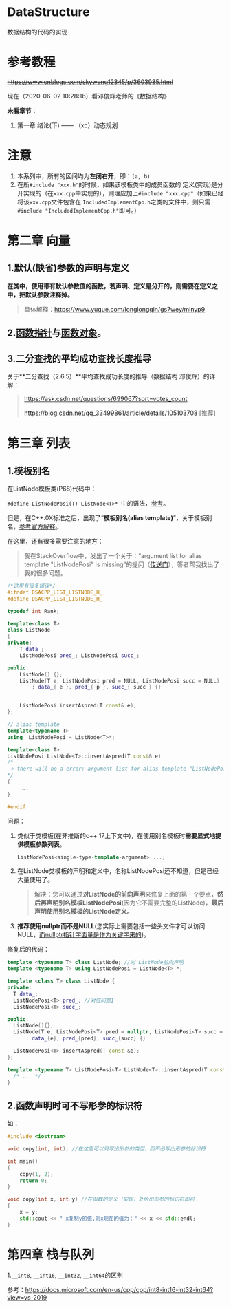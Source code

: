 # DataStructure

数据结构的代码的实现

# 参考教程

~~https://www.cnblogs.com/skywang12345/p/3603935.html~~

现在（2020-06-02 10:28:16）看邓俊辉老师的《数据结构》

**未看章节**：

1. 第一章 绪论(下)  —— （xc）动态规划

# 注意

1. 本系列中，所有的区间均为**左闭右开**，即：`[a, b)`
2. 在所`#include "xxx.h"`的时候，如果该模板类中的成员函数的 定义(实现)是分开实现的（在`xxx.cpp`中实现的），则理应加上`#include "xxx.cpp"`（如果已经将该`xxx.cpp`文件包含在 `IncludedImplementCpp.h`之类的文件中，则只需`#include "IncludedImplementCpp.h"`即可。）

# 第二章 向量

## 1.默认(缺省)参数的声明与定义

**在类中，使用带有默认参数值的函数，若声明、定义是分开的，则需要在定义之中，把默认参数注释掉。**

   > 具体解释：https://www.yuque.com/longlongqin/gs7wey/minyp9

## 2.[**函数指针**](http://c.biancheng.net/view/228.html)与[**函数对象**](http://c.biancheng.net/view/354.html)。

## 3.二分查找的平均成功查找长度推导

关于**二分查找（2.6.5）**平均查找成功长度的推导（数据结构 邓俊辉）的详解：

   > https://ask.csdn.net/questions/699067?sort=votes_count
   >
   > https://blog.csdn.net/qq_33499861/article/details/105103708 [推荐]

# 第三章 列表

## 1.模板别名

在ListNode模板类(P68)代码中：

   `#define ListNodePosi(T) ListNode<T>* `中的语法，[参考](https://zhuanlan.zhihu.com/p/40448645)。

   但是，在C++.0X标准之后，出现了“**模板别名(alias template)**”，关于模板别名，[参考官方解释](https://en.cppreference.com/w/cpp/language/type_alias)。

   

   在这里，还有很多需要注意的地方：

   > 我在StackOverflow中，发出了一个关于：“argument list for alias template "ListNodePosi" is missing”的提问（[传送门](https://stackoverflow.com/questions/62327596/c-argument-list-for-alias-template-is-missing)），答者帮我找出了我的很多问题。

   ```c++
   /*这里有很多错误*/
   #ifndef DSACPP_LIST_LISTNODE_H_
   #define DSACPP_LIST_LISTNODE_H_
   
   typedef int Rank;
   
   template<class T>
   class ListNode
   {
   private:
       T data_;
       ListNodePosi pred_; ListNodePosi succ_;
   
   public:
       ListNode() {}; 
       ListNode(T e, ListNodePosi pred = NULL, ListNodePosi succ = NULL)
           : data_{ e }, pred_{ p }, succ_{ succ } {}
   
   
       ListNodePosi insertAspred(T const& e); 
   };
   
   // alias template
   template<typename T>
   using  ListNodePosi = ListNode<T>*;
   
   template<class T>
   ListNodePosi ListNode<T>::insertAspred(T const& e) 
   /*
   -⭐ there will be a error: argument list for alias template "ListNodePosi" is missing
   */
   {
       ...
   }
   
   #endif
   ```

   问题：

   1. 类似于类模板(在非推断的c++ 17上下文中)，在使用别名模板时**需要显式地提供模板参数列表**。

      ```cpp
      ListNodePosi<single-type-template-argument> ...;
      ```

   2. 在ListNode类模板的声明和定义中，名称ListNodePosi还不知道，但是已经大量使用了。

      > 解决：您可以通过**对ListNode的前向声明**来修复上面的第一个要点，**然后再声明别名模板ListNodePosi**(因为它不需要完整的ListNode)，**最后声明使用别名模板的ListNode定义。**

   3. **推荐使用nullptr而不是NULL**(您实际上需要包括一些头文件才可以访问NULL，<u>而nullptr指针字面量是作为关键字来的</u>)。

   修复后的代码：

   ```c++
   template <typename T> class ListNode; //对 ListNode前向声明
   template <typename T> using ListNodePosi = ListNode<T> *;
   
   template <class T> class ListNode {
   private:
     T data_;
     ListNodePosi<T> pred_; //对应问题1
     ListNodePosi<T> succ_;
   
   public:
     ListNode(){};
     ListNode(T e, ListNodePosi<T> pred = nullptr, ListNodePosi<T> succ = nullptr)
         : data_{e}, pred_{pred}, succ_{succ} {}
   
     ListNodePosi<T> insertAspred(T const &e);
   };
   
   template <typename T> ListNodePosi<T> ListNode<T>::insertAspred(T const &e) {
     /* ... */
   }
   ```



## 2.函数声明时可不写形参的标识符

如：

```c++
#include <iostream>

void copy(int, int); //在这里可以只写出形参的类型，而不必写出形参的标识符

int main()
{
	copy(1, 2);
	return 0;
}

void copy(int x, int y) //在函数的定义（实现）处给出形参的标识符即可
{
	x = y;
	std::cout << " x复制y的值,则x现在的值为：" << x << std::endl;
}
```

# 第四章 栈与队列

1.`__int8`, `__int16`, `__int32`, `__int64`的区别

参考：https://docs.microsoft.com/en-us/cpp/cpp/int8-int16-int32-int64?view=vs-2019